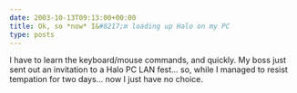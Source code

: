 ```yaml
---
date: 2003-10-13T09:13:00+00:00
title: Ok, so *now* I&#8217;m loading up Halo on my PC
type: posts
---
```

I have to learn the keyboard/mouse commands, and quickly. My boss just sent out an invitation to a Halo PC LAN fest... so, while I managed to resist tempation for two days... now I just have no choice.
